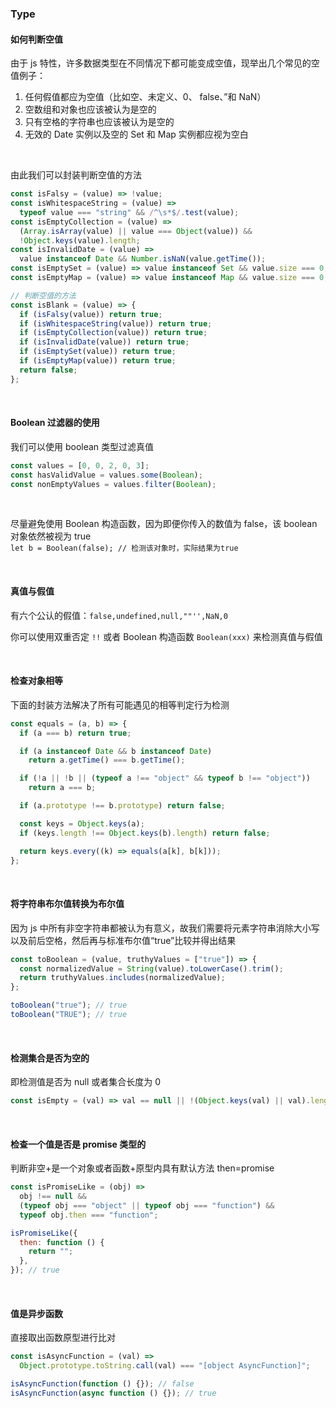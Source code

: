 ### Type

#### 如何判断空值

由于 js 特性，许多数据类型在不同情况下都可能变成空值，现举出几个常见的空值例子：

1. 任何假值都应为空值（比如空、未定义、0、 false、”和 NaN）
2. 空数组和对象也应该被认为是空的
3. 只有空格的字符串也应该被认为是空的
4. 无效的 Date 实例以及空的 Set 和 Map 实例都应视为空白

<br>

由此我们可以封装判断空值的方法

```js
const isFalsy = (value) => !value;
const isWhitespaceString = (value) =>
  typeof value === "string" && /^\s*$/.test(value);
const isEmptyCollection = (value) =>
  (Array.isArray(value) || value === Object(value)) &&
  !Object.keys(value).length;
const isInvalidDate = (value) =>
  value instanceof Date && Number.isNaN(value.getTime());
const isEmptySet = (value) => value instanceof Set && value.size === 0;
const isEmptyMap = (value) => value instanceof Map && value.size === 0;

// 判断空值的方法
const isBlank = (value) => {
  if (isFalsy(value)) return true;
  if (isWhitespaceString(value)) return true;
  if (isEmptyCollection(value)) return true;
  if (isInvalidDate(value)) return true;
  if (isEmptySet(value)) return true;
  if (isEmptyMap(value)) return true;
  return false;
};
```

<br>

#### Boolean 过滤器的使用

我们可以使用 boolean 类型过滤真值

```js
const values = [0, 0, 2, 0, 3];
const hasValidValue = values.some(Boolean);
const nonEmptyValues = values.filter(Boolean);
```

<br>

尽量避免使用 Boolean 构造函数，因为即便你传入的数值为 false，该 boolean 对象依然被视为 true  
`let b = Boolean(false); // 检测该对象时，实际结果为true`

<br>

#### 真值与假值

有六个公认的假值：`false,undefined,null,""'',NaN,0`

你可以使用双重否定 `!!` 或者 Boolean 构造函数 `Boolean(xxx)` 来检测真值与假值

<br>

#### 检查对象相等

下面的封装方法解决了所有可能遇见的相等判定行为检测

```js
const equals = (a, b) => {
  if (a === b) return true;

  if (a instanceof Date && b instanceof Date)
    return a.getTime() === b.getTime();

  if (!a || !b || (typeof a !== "object" && typeof b !== "object"))
    return a === b;

  if (a.prototype !== b.prototype) return false;

  const keys = Object.keys(a);
  if (keys.length !== Object.keys(b).length) return false;

  return keys.every((k) => equals(a[k], b[k]));
};
```

<br>

#### 将字符串布尔值转换为布尔值

因为 js 中所有非空字符串都被认为有意义，故我们需要将元素字符串消除大小写以及前后空格，然后再与标准布尔值“true”比较并得出结果

```js
const toBoolean = (value, truthyValues = ["true"]) => {
  const normalizedValue = String(value).toLowerCase().trim();
  return truthyValues.includes(normalizedValue);
};

toBoolean("true"); // true
toBoolean("TRUE"); // true
```

<br>

#### 检测集合是否为空的

即检测值是否为 null 或者集合长度为 0

```js
const isEmpty = (val) => val == null || !(Object.keys(val) || val).length;
```

<br>

#### 检查一个值是否是 promise 类型的

判断非空+是一个对象或者函数+原型内具有默认方法 then=promise

```js
const isPromiseLike = (obj) =>
  obj !== null &&
  (typeof obj === "object" || typeof obj === "function") &&
  typeof obj.then === "function";

isPromiseLike({
  then: function () {
    return "";
  },
}); // true
```

<br>

#### 值是异步函数

直接取出函数原型进行比对

```js
const isAsyncFunction = (val) =>
  Object.prototype.toString.call(val) === "[object AsyncFunction]";

isAsyncFunction(function () {}); // false
isAsyncFunction(async function () {}); // true
```

<br>
